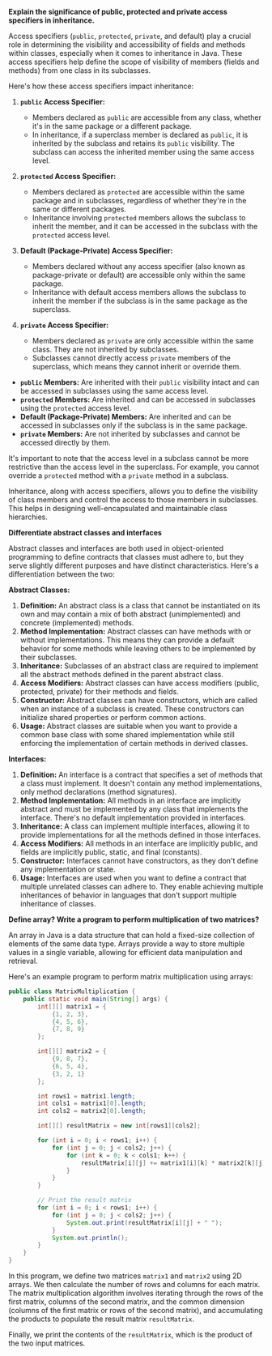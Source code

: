 **Explain the significance of public, protected and private access specifiers in
inheritance.**

Access specifiers (`public`, `protected`, `private`, and default) play a crucial role in determining the visibility and accessibility of fields and methods within classes, especially when it comes to inheritance in Java. These access specifiers help define the scope of visibility of members (fields and methods) from one class in its subclasses.

Here's how these access specifiers impact inheritance:

1. **`public` Access Specifier:**
   - Members declared as `public` are accessible from any class, whether it's in the same package or a different package.
   - In inheritance, if a superclass member is declared as `public`, it is inherited by the subclass and retains its `public` visibility. The subclass can access the inherited member using the same access level.

2. **`protected` Access Specifier:**
   - Members declared as `protected` are accessible within the same package and in subclasses, regardless of whether they're in the same or different packages.
   - Inheritance involving `protected` members allows the subclass to inherit the member, and it can be accessed in the subclass with the `protected` access level.

3. **Default (Package-Private) Access Specifier:**
   - Members declared without any access specifier (also known as package-private or default) are accessible only within the same package.
   - Inheritance with default access members allows the subclass to inherit the member if the subclass is in the same package as the superclass.

4. **`private` Access Specifier:**
   - Members declared as `private` are only accessible within the same class. They are not inherited by subclasses.
   - Subclasses cannot directly access `private` members of the superclass, which means they cannot inherit or override them.


- **`public` Members:** Are inherited with their `public` visibility intact and can be accessed in subclasses using the same access level.
- **`protected` Members:** Are inherited and can be accessed in subclasses using the `protected` access level.
- **Default (Package-Private) Members:** Are inherited and can be accessed in subclasses only if the subclass is in the same package.
- **`private` Members:** Are not inherited by subclasses and cannot be accessed directly by them.

It's important to note that the access level in a subclass cannot be more restrictive than the access level in the superclass. For example, you cannot override a `protected` method with a `private` method in a subclass.

Inheritance, along with access specifiers, allows you to define the visibility of class members and control the access to those members in subclasses. This helps in designing well-encapsulated and maintainable class hierarchies.

**Differentiate abstract classes and interfaces**

Abstract classes and interfaces are both used in object-oriented programming to define contracts that classes must adhere to, but they serve slightly different purposes and have distinct characteristics. Here's a differentiation between the two:

**Abstract Classes:**
1. **Definition:** An abstract class is a class that cannot be instantiated on its own and may contain a mix of both abstract (unimplemented) and concrete (implemented) methods.
2. **Method Implementation:** Abstract classes can have methods with or without implementations. This means they can provide a default behavior for some methods while leaving others to be implemented by their subclasses.
3. **Inheritance:** Subclasses of an abstract class are required to implement all the abstract methods defined in the parent abstract class.
4. **Access Modifiers:** Abstract classes can have access modifiers (public, protected, private) for their methods and fields.
5. **Constructor:** Abstract classes can have constructors, which are called when an instance of a subclass is created. These constructors can initialize shared properties or perform common actions.
6. **Usage:** Abstract classes are suitable when you want to provide a common base class with some shared implementation while still enforcing the implementation of certain methods in derived classes.

**Interfaces:**
1. **Definition:** An interface is a contract that specifies a set of methods that a class must implement. It doesn't contain any method implementations, only method declarations (method signatures).
2. **Method Implementation:** All methods in an interface are implicitly abstract and must be implemented by any class that implements the interface. There's no default implementation provided in interfaces.
3. **Inheritance:** A class can implement multiple interfaces, allowing it to provide implementations for all the methods defined in those interfaces.
4. **Access Modifiers:** All methods in an interface are implicitly public, and fields are implicitly public, static, and final (constants).
5. **Constructor:** Interfaces cannot have constructors, as they don't define any implementation or state.
6. **Usage:** Interfaces are used when you want to define a contract that multiple unrelated classes can adhere to. They enable achieving multiple inheritances of behavior in languages that don't support multiple inheritance of classes.

**Define array? Write a program to perform multiplication of two matrices?**

An array in Java is a data structure that can hold a fixed-size collection of elements of the same data type. Arrays provide a way to store multiple values in a single variable, allowing for efficient data manipulation and retrieval.

Here's an example program to perform matrix multiplication using arrays:

```java
public class MatrixMultiplication {
    public static void main(String[] args) {
        int[][] matrix1 = {
            {1, 2, 3},
            {4, 5, 6},
            {7, 8, 9}
        };

        int[][] matrix2 = {
            {9, 8, 7},
            {6, 5, 4},
            {3, 2, 1}
        };

        int rows1 = matrix1.length;
        int cols1 = matrix1[0].length;
        int cols2 = matrix2[0].length;

        int[][] resultMatrix = new int[rows1][cols2];

        for (int i = 0; i < rows1; i++) {
            for (int j = 0; j < cols2; j++) {
                for (int k = 0; k < cols1; k++) {
                    resultMatrix[i][j] += matrix1[i][k] * matrix2[k][j];
                }
            }
        }

        // Print the result matrix
        for (int i = 0; i < rows1; i++) {
            for (int j = 0; j < cols2; j++) {
                System.out.print(resultMatrix[i][j] + " ");
            }
            System.out.println();
        }
    }
}
```

In this program, we define two matrices `matrix1` and `matrix2` using 2D arrays. We then calculate the number of rows and columns for each matrix. The matrix multiplication algorithm involves iterating through the rows of the first matrix, columns of the second matrix, and the common dimension (columns of the first matrix or rows of the second matrix), and accumulating the products to populate the result matrix `resultMatrix`.

Finally, we print the contents of the `resultMatrix`, which is the product of the two input matrices.
